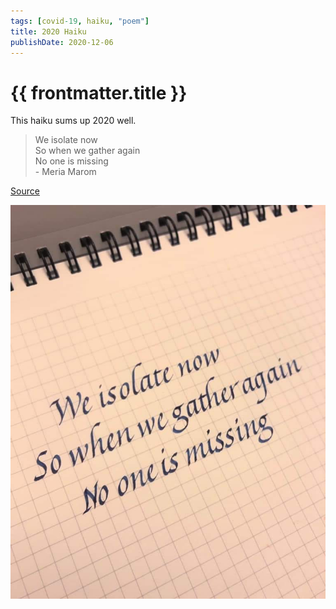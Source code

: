 ```yaml
---
tags: [covid-19, haiku, "poem"]
title: 2020 Haiku
publishDate: 2020-12-06
---
```


# {{ frontmatter.title }}

This haiku sums up 2020 well.

> We isolate now  
> So when we gather again  
> No one is missing  
> \- Meria Marom

[Source](https://covid-19archive.org/s/archive/item/17581)

![haiku](haiku.jpg)
